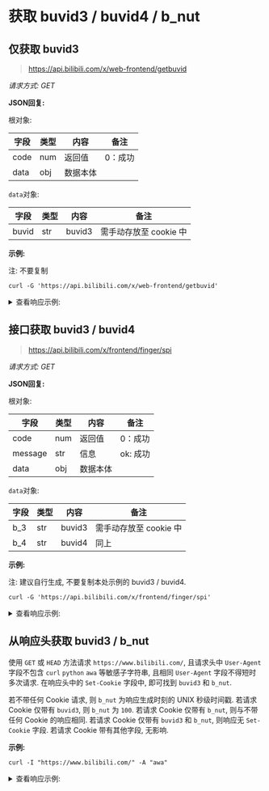 # 获取 buvid3 / buvid4 / b_nut

## 仅获取 buvid3

> https://api.bilibili.com/x/web-frontend/getbuvid

*请求方式: GET*

<!--{
  "gh": [338]
}-->

**JSON回复:**

根对象:

| 字段    | 类型 | 内容     | 备注     |
| ------- | ---- | -------- | -------- |
| code    | num  | 返回值   | 0：成功  |
| data    | obj  | 数据本体 |          |

`data`对象:

| 字段 | 类型 | 内容   | 备注 |
| ---- | ---- | ------ | ---- |
| buvid | str  | buvid3 | 需手动存放至 cookie 中 |

**示例:**

注: 不要复制

```shell
curl -G 'https://api.bilibili.com/x/web-frontend/getbuvid'
```

<details>
<summary>查看响应示例:</summary>

```json
{
  "code": 0,
  "data": {
    "buvid": "54E5EFC1-3C8F-F690-2261-439E4F6A20A979439infoc"
  }
}
```

</details>

## 接口获取 buvid3 / buvid4

> https://api.bilibili.com/x/frontend/finger/spi

*请求方式: GET*

**JSON回复:**

根对象:

| 字段    | 类型 | 内容     | 备注     |
| ------- | ---- | -------- | -------- |
| code    | num  | 返回值   | 0：成功  |
| message | str  | 信息     | ok: 成功 |
| data    | obj  | 数据本体 |          |

`data`对象:

| 字段 | 类型 | 内容   | 备注 |
| ---- | ---- | ------ | ---- |
| b_3  | str  | buvid3 | 需手动存放至 cookie 中 |
| b_4  | str  | buvid4 | 同上 |

**示例:**

注: 建议自行生成, 不要复制本处示例的 buvid3 / buvid4.

```shell
curl -G 'https://api.bilibili.com/x/frontend/finger/spi'
```

<details>
<summary>查看响应示例:</summary>

```json
{
  "code": 0,
  "data": {
    "b_3": "D9656DA8-9BEF-F464-5B72-C4849AFD336379044infoc",
    "b_4": "F6E0FD4B-520C-1902-4F7B-E461D8D1F5AB79044-024072309-666onEZSnlHVPjoRp4kDYg=="
  },
  "message": "ok"
}
```

</details>

## 从响应头获取 buvid3 / b_nut

使用 `GET` 或 `HEAD` 方法请求 `https://www.bilibili.com/`, 且请求头中 `User-Agent` 字段不包含 `curl` `python` `awa` 等敏感子字符串, 且相同 `User-Agent` 字段不得短时多次请求. 在响应头中的 `Set-Cookie` 字段中, 即可找到 `buvid3` 和 `b_nut`.

若不带任何 Cookie 请求, 则 `b_nut` 为响应生成时刻的 UNIX 秒级时间戳.
若请求 Cookie 仅带有 `buvid3`, 则 `b_nut` 为 `100`.
若请求 Cookie 仅带有 `b_nut`, 则与不带任何 Cookie 的响应相同.
若请求 Cookie 仅带有 `buvid3` 和 `b_nut`, 则响应无 `Set-Cookie` 字段.
若请求 Cookie 带有其他字段, 无影响.

**示例:**

```shell
curl -I "https://www.bilibili.com/" -A "awa"
```

<details>
<summary>查看响应示例:</summary>

```http
HTTP/2 200 
date: Fri, 26 Jul 2024 06:38:43 GMT
content-type: text/html; charset=utf-8
support: nantianmen
set-cookie: buvid3=805E4894-96A2-0684-6F00-C6EA1FFB911023315infoc; path=/; expires=Sat, 26 Jul 2025 06:38:43 GMT; domain=.bilibili.com
set-cookie: b_nut=1721975923; path=/; expires=Sat, 26 Jul 2025 06:38:43 GMT; domain=.bilibili.com
vary: Origin,Accept-Encoding
idc: shjd
expires: Fri, 26 Jul 2024 06:38:42 GMT
cache-control: no-cache
x-cache-webcdn: MISS from blzone01
x-cache-time: 0
x-save-date: Fri, 26 Jul 2024 06:38:43 GMT
```

</details>

